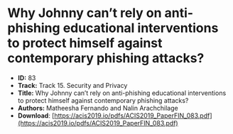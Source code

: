 # Why Johnny can’t rely on anti-phishing educational interventions to protect himself against contemporary phishing attacks?

- **ID:** 83
- **Track:** Track 15. Security and Privacy
- **Title:** Why Johnny can’t rely on anti-phishing educational interventions to protect himself against contemporary phishing attacks?
- **Authors:** Matheesha Fernando and Nalin Arachchilage
- **Download**: [https://acis2019.io/pdfs/ACIS2019_PaperFIN_083.pdf](https://acis2019.io/pdfs/ACIS2019_PaperFIN_083.pdf)